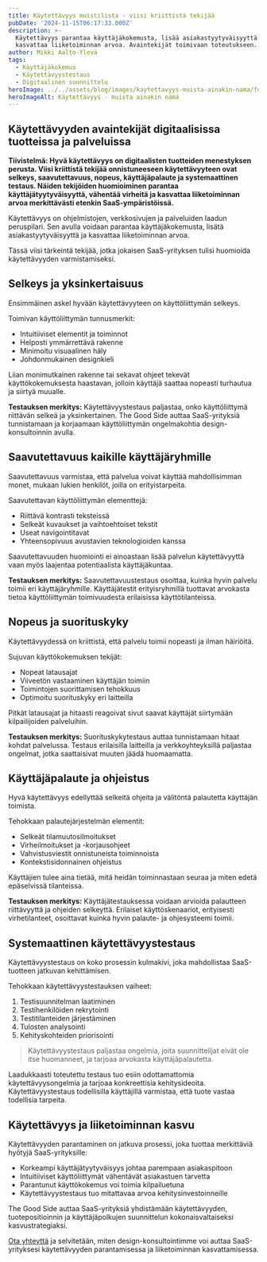 ```yaml
---
title: Käytettävyys muistilista - viisi kriittistä tekijää
pubDate: '2024-11-15T06:17:33.000Z'
description: >-
  Käytettävyys parantaa käyttäjäkokemusta, lisää asiakastyytyväisyyttä ja
  kasvattaa liiketoiminnan arvoa. Avaintekijät toimivaan toteutukseen.
author: Mikki Aalto-Ylevä
tags:
  - Käyttäjäkokemus
  - Käytettävyystestaus
  - Digitaalinen suunnittelu
heroImage: ../../assets/blog/images/kaytettavyys-muista-ainakin-nama/featured.webp
heroImageAlt: Käytettävyys - muista ainakin nämä
---
```


## Käytettävyyden avaintekijät digitaalisissa tuotteissa ja palveluissa

**Tiivistelmä: Hyvä käytettävyys on digitaalisten tuotteiden menestyksen perusta. Viisi kriittistä tekijää onnistuneeseen käytettävyyteen ovat selkeys, saavutettavuus, nopeus, käyttäjäpalaute ja systemaattinen testaus. Näiden tekijöiden huomioiminen parantaa käyttäjätyytyväisyyttä, vähentää virheitä ja kasvattaa liiketoiminnan arvoa merkittävästi etenkin SaaS-ympäristöissä.**

Käytettävyys on ohjelmistojen, verkkosivujen ja palveluiden laadun peruspilari. Sen avulla voidaan parantaa käyttäjäkokemusta, lisätä asiakastyytyväisyyttä ja kasvattaa liiketoiminnan arvoa.

Tässä viisi tärkeintä tekijää, jotka jokaisen SaaS-yrityksen tulisi huomioida käytettävyyden varmistamiseksi.

## Selkeys ja yksinkertaisuus

Ensimmäinen askel hyvään käytettävyyteen on käyttöliittymän selkeys. 

Toimivan käyttöliittymän tunnusmerkit:
- Intuitiiviset elementit ja toiminnot
- Helposti ymmärrettävä rakenne
- Minimoitu visuaalinen häly
- Johdonmukainen designkieli

Liian monimutkainen rakenne tai sekavat ohjeet tekevät käyttökokemuksesta haastavan, jolloin käyttäjä saattaa nopeasti turhautua ja siirtyä muualle. 

**Testauksen merkitys:** Käytettävyystestaus paljastaa, onko käyttöliittymä riittävän selkeä ja yksinkertainen. The Good Side auttaa SaaS-yrityksiä tunnistamaan ja korjaamaan käyttöliittymän ongelmakohtia design-konsultoinnin avulla.

## Saavutettavuus kaikille käyttäjäryhmille

Saavutettavuus varmistaa, että palvelua voivat käyttää mahdollisimman monet, mukaan lukien henkilöt, joilla on erityistarpeita.

Saavutettavan käyttöliittymän elementtejä:
- Riittävä kontrasti teksteissä
- Selkeät kuvaukset ja vaihtoehtoiset tekstit
- Useat navigointitavat
- Yhteensopivuus avustavien teknologioiden kanssa

Saavutettavuuden huomiointi ei ainoastaan lisää palvelun käytettävyyttä vaan myös laajentaa potentiaalista käyttäjäkuntaa.

**Testauksen merkitys:** Saavutettavuustestaus osoittaa, kuinka hyvin palvelu toimii eri käyttäjäryhmille. Käyttäjätestit erityisryhmillä tuottavat arvokasta tietoa käyttöliittymän toimivuudesta erilaisissa käyttötilanteissa.

## Nopeus ja suorituskyky

Käytettävyydessä on kriittistä, että palvelu toimii nopeasti ja ilman häiriöitä. 

Sujuvan käyttökokemuksen tekijät:
- Nopeat latausajat
- Viiveetön vastaaminen käyttäjän toimiin
- Toimintojen suorittamisen tehokkuus
- Optimoitu suorituskyky eri laitteilla

Pitkät latausajat ja hitaasti reagoivat sivut saavat käyttäjät siirtymään kilpailijoiden palveluihin.

**Testauksen merkitys:** Suorituskykytestaus auttaa tunnistamaan hitaat kohdat palvelussa. Testaus erilaisilla laitteilla ja verkkoyhteyksillä paljastaa ongelmat, jotka saattaisivat muuten jäädä huomaamatta.

## Käyttäjäpalaute ja ohjeistus

Hyvä käytettävyys edellyttää selkeitä ohjeita ja välitöntä palautetta käyttäjän toimista.

Tehokkaan palautejärjestelmän elementit:
- Selkeät tilamuutosilmoitukset
- Virheilmoitukset ja -korjausohjeet
- Vahvistusviestit onnistuneista toiminnoista
- Kontekstisidonnainen ohjeistus

Käyttäjien tulee aina tietää, mitä heidän toiminnastaan seuraa ja miten edetä epäselvissä tilanteissa.

**Testauksen merkitys:** Käyttäjätestauksessa voidaan arvioida palautteen riittävyyttä ja ohjeiden selkeyttä. Erilaiset käyttöskenaariot, erityisesti virhetilanteet, osoittavat kuinka hyvin palaute- ja ohjesysteemi toimii.

## Systemaattinen käytettävyystestaus

Käytettävyystestaus on koko prosessin kulmakivi, joka mahdollistaa SaaS-tuotteen jatkuvan kehittämisen.

Tehokkaan käytettävyystestauksen vaiheet:
1. Testisuunnitelman laatiminen
2. Testihenkilöiden rekrytointi
3. Testitilanteiden järjestäminen
4. Tulosten analysointi
5. Kehityskohteiden priorisointi

> Käytettävyystestaus paljastaa ongelmia, joita suunnittelijat eivät ole itse huomanneet, ja tarjoaa arvokasta käyttäjäpalautetta.

Laadukkaasti toteutettu testaus tuo esiin odottamattomia käytettävyysongelmia ja tarjoaa konkreettisia kehitysideoita. Käytettävyystestaus todellisilla käyttäjillä varmistaa, että tuote vastaa todellisia tarpeita.

## Käytettävyys ja liiketoiminnan kasvu

Käytettävyyden parantaminen on jatkuva prosessi, joka tuottaa merkittäviä hyötyjä SaaS-yrityksille:

- Korkeampi käyttäjätyytyväisyys johtaa parempaan asiakaspitoon
- Intuitiiviset käyttöliittymät vähentävät asiakastuen tarvetta
- Parantunut käyttökokemus voi toimia kilpailuetuna
- Käytettävyystestaus tuo mitattavaa arvoa kehitysinvestoinneille

The Good Side auttaa SaaS-yrityksiä yhdistämään käytettävyyden, tuotepositioinnin ja käyttäjäpolkujen suunnittelun kokonaisvaltaiseksi kasvustrategiaksi.

[Ota yhteyttä](https://www.goodside.fi/contact) ja selvitetään, miten design-konsultointimme voi auttaa SaaS-yrityksesi käytettävyyden parantamisessa ja liiketoiminnan kasvattamisessa.